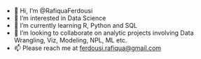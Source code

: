 - 👋 Hi, I’m @RafiquaFerdousi
- 👀 I’m interested in Data Science
- 🌱 I’m currently learning R, Python and SQL
- 💞️ I’m looking to collaborate on analytic projects involving Data Wrangling, Viz, Modeling, NPL, ML etc.
- 📫 Please reach me at ferdousi.rafiqua@gmail.com
